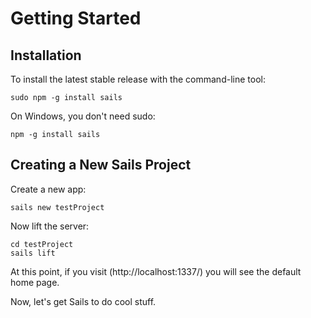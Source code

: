 # Getting Started

## Installation
To install the latest stable release with the command-line tool:

	sudo npm -g install sails

On Windows, you don't need sudo:

	npm -g install sails

## Creating a New Sails Project
Create a new app:

	sails new testProject

Now lift the server:

	cd testProject
	sails lift

At this point, if you visit (http://localhost:1337/) you will see the default home page.

Now, let's get Sails to do cool stuff.

<docmeta name="uniqueID" value="GettingStarted99009">
<docmeta name="displayName" value="Getting Started">
